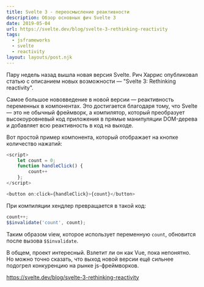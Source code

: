 ```yaml
---
title: Svelte 3 - переосмысление реактивности
description: Обзор основных фич Svelte 3
date: 2019-05-04
url: https://svelte.dev/blog/svelte-3-rethinking-reactivity
tags:
  - jsframeworks
  - svelte
  - reactivity
layout: layouts/post.njk
---
```

Пару недель назад вышла новая версия Svelte. Рич Харрис опубликовал статью с описанием новых возможности — "Svelte 3: Rethinking reactivity".

Самое большое нововведение в новой версии — реактивность переменных в компонентах. Это достигается благодаря тому, что Svelte — это не обычный фреймворк, а компилятор, который преобразует высокоуровневый код приложения в прямые манипуляции DOM-дерева и добавляет всю реактивность в код на выходе.

Вот простой пример компонента, который отображает на кнопке количество нажатий:

```js
<script>
	let count = 0;
	function handleClick() {
		count++
	};
</script>

<button on:click={handleClick}>{count}</button>
```

При компиляции хендлер превращается в такой код:

```js
count++;
$$invalidate('count', count);
```

Таким образом view, которое использует переменную `count`, обновится после вызова `$$invalidate`.

В общем, проект интересный. Взлетит ли он как Vue, пока непонятно. Но можно точно сказать, что выход новой версии ещё сильнее подогрел конкуренцию на рынке js-фреймворков.

https://svelte.dev/blog/svelte-3-rethinking-reactivity
